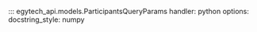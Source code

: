 ::: egytech_api.models.ParticipantsQueryParams
    handler: python
    options:
      docstring_style: numpy
